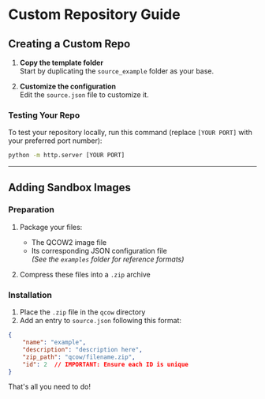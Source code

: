 # Custom Repository Guide

## Creating a Custom Repo

1. **Copy the template folder**  
   Start by duplicating the `source_example` folder as your base.

2. **Customize the configuration**  
   Edit the `source.json` file to customize it.

### Testing Your Repo
To test your repository locally, run this command (replace `[YOUR PORT]` with your preferred port number):
```bash
python -m http.server [YOUR PORT]
```

---

## Adding Sandbox Images

### Preparation
1. Package your files:
   - The QCOW2 image file
   - Its corresponding JSON configuration file  
   *(See the `examples` folder for reference formats)*
   
2. Compress these files into a `.zip` archive

### Installation
1. Place the `.zip` file in the `qcow` directory
2. Add an entry to `source.json` following this format:
```json
{
    "name": "example",
    "description": "description here",
    "zip_path": "qcow/filename.zip",
    "id": 2  // IMPORTANT: Ensure each ID is unique
}
```

That's all you need to do!

